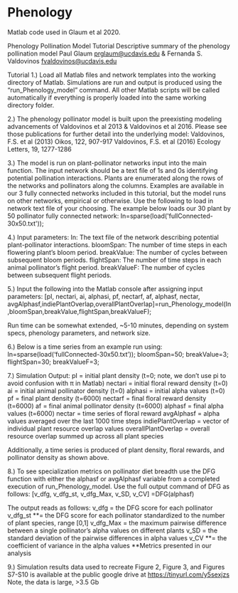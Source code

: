 # Phenology
Matlab code used in Glaum et al 2020.

Phenology Pollination Model Tutorial
Descriptive summary of the phenology pollination model
Paul Glaum prglaum@ucdavis.edu & Fernanda S. Valdovinos fvaldovinos@ucdavis.edu 

Tutorial
1.) Load all Matlab files and network templates into the working directory of Matlab. 
Simulations are run and output is produced using the “run_Phenology_model” command. All other Matlab scripts will be called automatically if everything is properly loaded into the same working directory folder. 

2.) The phenology pollinator model is built upon the preexisting modeling advancements of Valdovinos et al 2013 & Valdovinos et al 2016. Please see those publications for further detail into the underlying model:
	Valdovinos, F.S. et al (2013) Oikos, 122, 907-917
	Valdovinos, F.S. et al (2016) Ecology Letters, 19, 1277-1286

3.) The model is run on plant-pollinator networks input into the main function. The input network should be a text file of 1s and 0s identifying potential pollination interactions. Plants are enumerated along the rows of the networks and pollinators along the columns. Examples are available in our 3 fully connected networks included in this tutorial, but the model runs on other networks, empirical or otherwise. Use the following to load in network text file of your choosing. The example below loads our 30 plant by 50 pollinator fully connected network:
In=sparse(load('fullConnected-30x50.txt'));

4.) 
Input parameters:
In: The text file of the network describing potential plant-pollinator interactions. 
bloomSpan: The number of time steps in each flowering plant’s bloom period. 
breakValue: The number of cycles between subsequent bloom periods. 
flightSpan: The number of time steps in each animal pollinator’s flight period. 
breakValueF: The number of cycles between subsequent flight periods. 

5.) Input the following into the Matlab console after assigning input parameters:
[pI, nectari, ai, alphasi, pf, nectarf, af, alphasf, nectar, avgAlphasf,indiePlantOverlap,overallPlantOverlap]=run_Phenology_model(In,bloomSpan,breakValue,flightSpan,breakValueF); 

Run time can be somewhat extended, ~5-10 minutes, depending on system specs, phenology parameters, and network size. 

6.) Below is a time series from an example run using:
In=sparse(load(‘fullConnected-30x50.txt’));
bloomSpan=50; breakValue=3; flightSpan=30; breakValueF=3; 
 


7.) 
Simulation Output:
pI = initial plant density (t=0; note, we don’t use pi to avoid confusion with π in Matlab)
nectari = initial floral reward density (t=0)
ai = initial animal pollinator density (t=0)
alphasi = initial alpha values (t=0)
pf = final plant density (t=6000)
nectarf = final floral reward density (t=6000)
af = final animal pollinator density (t=6000)
alphasf = final alpha values (t=6000)
nectar = time series of floral reward
avgAlphasf = alpha values averaged over the last 1000 time steps
indiePlantOverlap = vector of individual plant resource overlap values
overallPlantOverlap = overall resource overlap summed up across all plant species 

Additionally, a time series is produced of plant density, floral rewards, and pollinator density as shown above. 




8.) To see specialization metrics on pollinator diet breadth use the DFG function with either the alphasf or avgAlphasf variable from a completed execution of run_Phenology_model. Use the full output command of DFG as follows:
[v_dfg, v_dfg_st, v_dfg_Max, v_SD, v_CV] =DFG(alphasf)

The output reads as follows:
v_dfg = the DFG score for each pollinator 
v_dfg_st **= the DFG score for each pollinator standardized to the number of plant species, range [0,1]
v_dfg_Max = the maximum pairwise difference between a single pollinator’s alpha values on different 
plants
v_SD = the standard deviation of the pairwise differences in alpha values
v_CV **= the coefficient of variance in the alpha values
**Metrics presented in our analysis

9.) Simulation results data used to recreate Figure 2, Figure 3, and Figures S7-S10 is available at the public google drive at https://tinyurl.com/y5sexjzs 
Note, the data is large, >3.5 Gb
